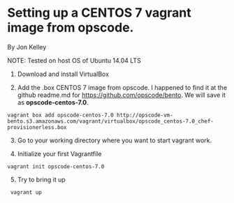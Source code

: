 Setting up a CENTOS 7 vagrant image from opscode.
=========
By Jon Kelley

NOTE: Tested on host OS of Ubuntu 14.04 LTS


1) Download and install VirtualBox

2) Add the .box CENTOS 7 image from opscode. I happened to find it at the github readme.md for https://github.com/opscode/bento. We will save it as **opscode-centos-7.0**.

``` vagrant box add opscode-centos-7.0 http://opscode-vm-bento.s3.amazonaws.com/vagrant/virtualbox/opscode_centos-7.0_chef-provisionerless.box ```

3) Go to your working directory where you want to start vagrant work.

4) Initialize your first Vagrantfile

``` vagrant init opscode-centos-7.0 ```

5) Try to bring it up

``` vagrant up```

